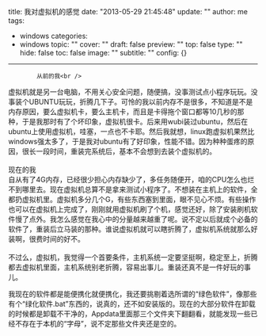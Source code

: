 title: 我对虚拟机的感觉
date: "2013-05-29 21:45:48"
update: ""
author: me
tags:
- windows
categories:
- windows
topic: ""
cover: ""
draft: false
preview: ""
top: false
type: ""
hide: false
toc: false
image: ""
subtitle: ""
config: {}


---




			从前的我<br />
虚拟机就是另一台电脑，不用关心安全问题，随便搞，没事测试点小程序玩玩。没事装个UBUNTU玩玩，折腾几下子。可怜的我以前内存不是很多，不知道是不是内存原因，要么虚拟机卡，要么主机卡，而且是卡得拖个窗口都等10几秒的那种，于是我那时有了个坏印象，虚拟机很卡。后来用wubi装过ubuntu，然后在ubuntu上使用虚拟机，哇塞，一点也不卡耶。然后我就想，linux跑虚拟机果然比windows强太多了，于是我对ubuntu有了好印象，性能不错。因为种种蛋疼的原因，很长一段时间，重装完系统后，基本不会想到去装个虚拟机的。<br />
<br />
现在的我<br />
自从有了4G内存，已经很少担心内存缺少了，多任务随便开，咱的CPU怎么也烂不到哪里去。现在虚拟机总算不是拿来测试小程序了。不想装在主机上的软件，全都扔虚拟机里。虚拟机多分几个G，有些东西塞到里面，眼不见心不烦。有些操作也可以在虚拟机上完成了，刚刚就用虚拟机刷了个机，感觉还好，除了安装刷机软件慢了点外。我怎么感觉在我心中的分量越来越重了呢。说不定以后就成个必备的软件了，重装后立马装的那种。谁说虚拟机就可以瞎折腾了，虚拟机系统就那么好装啊，很费时间的好不。<br />
<br />
不过么，虚拟机，我觉得一个首要条件，主机系统一定要坚挺啊，稳定至上，折腾都去虚拟机里面，主机系统别老折腾，容易出事儿。重装还真不是一件好玩的事儿。<br />

我现在的软件都是能便携化就便携化，我还要挑剔着选所谓的“绿色软件”，像那些有个“绿化软件.bat”东西的，说真的，还不如安装版的。现在的大部分软件在卸载的时候都是卸载不干净的，Appdata里面那三个文件夹下翻翻看，就能发现一些已经不存在于本机的“字母”，说不定那些文件夹还是空的。<br />
